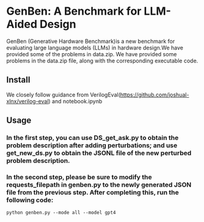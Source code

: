 # GenBen: A Benchmark for LLM-Aided Design
 GenBen (Generative Hardware Benchmark)is a new benchmark for evaluating large language models (LLMs) in hardware design.We have provided some of the problems in data.zip. We have provided some problems in the data.zip file, along with the corresponding executable code.
## Install
We closely follow guidance from VerilogEval(https://github.com/joshual-xlnx/verilog-eval) and notebook.ipynb 
## Usage  
### In the first step, you can use DS_get_ask.py to obtain the problem description after adding perturbations; and use get_new_ds.py to obtain the JSONL file of the new perturbed problem description.
### In the second step, please be sure to modify the requests_filepath in genben.py to the newly generated JSON file from the previous step. After completing this, run the following code:
```python genben.py --mode all --model gpt4```
